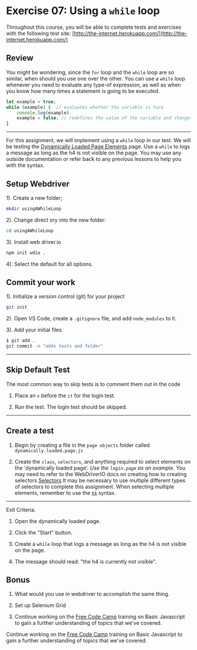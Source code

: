 # Exercise 07: Using a `while` loop

Throughout this course, you will be able to complete tests and exercises with the following test site: [http://the-internet.herokuapp.com/](http://the-internet.herokuapp.com/)

## Review

You might be wondering, since the `for` loop and the `while` loop are so similar, when should you use one over the other. You can use a `while` loop whenever you need to evaluate any type-of expression, as well as when you know how many times a statement is going to be executed.

```js
let example = true;
while (example) {  // evaluates whether the variable is ture
    console.log(example)
    example = false; // redefines the value of the variable and changes it to false
}
```

---

For this assignment, we will implement using a `while` loop in our test. We will be testing the [Dynamically Loaded Page Elements](http://the-internet.herokuapp.com/dynamic_loading/2) page. Use a `while` to logs a message as long as the h4 is not visible on the page. You may use any outside documentation or refer back to any previous lessons to help you with the syntax.

## Setup Webdriver

1). Create a new folder;

```sh
mkdir usingAWhileLoop
```

2). Change direct ory into the new folder:

```sh
cd usingAWhileLoop
```

3). Install web driver.io

```sh
npm init wdio .
```

4). Select the default for all options.

## Commit your work

1). Initialize a version control (git) for your project

```sh
git init
```

2). Open VS Code, create a `.gitignore` file, and add `node_modules` to it.

3). Add your initial files

```sh
$ git add .
git commit -m "adds tests and folder"
```

---

## Skip Default Test

The most common way to skip tests is to comment them out in the code

1. Place an `x` before the `it` for the login test.

2. Run the test. The login test should be skipped.

---

## Create a test

1. Begin by creating a file in the `page objects` folder called `dynamically.loaded.page.js`

2. Create the `class`, `selectors`, and anything required to select elements on the 'dynamically loaded page'. *Use the `login.page` as an example*. You may need to refer to the WebDriverIO docs on creating how to creating selectors [Selectors](https://webdriver.io/docs/selectors/) It may be necessary to use multiple different types of selectors to complete this assignment. When selecting multiple elements, remember to use the [`$$`](https://webdriver.io/docs/api/browser/$$/) syntax.

---

Exit Criteria.

1. Open the dynamically loaded page.

2. Click the "Start" button.

3. Create a `while` loop that logs a  message as long as the h4 is not visible on the page.

4. The message should read: "the h4 is currently not visible".

## Bonus

1. What would you use in webdriver to accomplish the same thing.

2. Set up Selenium Grid

3. Continue working on the [Free Code Camp](https://www.freecodecamp.org/learn/javascript-algorithms-and-data-structures/) training on Basic Javascript to gain a further understanding of topics that we've covered.

Continue working on the [Free Code Camp](https://www.freecodecamp.org/learn/javascript-algorithms-and-data-structures/) training on Basic Javascript to gain a further understanding of topics that we've covered.
